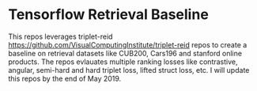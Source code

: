 # Tensorflow Retrieval Baseline
This repos leverages triplet-reid  https://github.com/VisualComputingInstitute/triplet-reid repos to create a baseline on retrieval datasets like CUB200, Cars196 and stanford online products. The repos evlauates multiple ranking losses like contrastive, angular, semi-hard and hard triplet loss, lifted struct loss, etc. I will update this repos by the end of May 2019.
